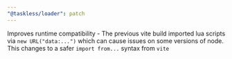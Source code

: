 ```yaml
---
"@taskless/loader": patch
---
```


Improves runtime compatibility - The previous vite build imported lua scripts via `new URL("data:...")` which can cause issues on some versions of node. This changes to a safer `import from...` syntax from `vite`
